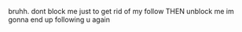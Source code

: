 bruhh. dont block me just to get rid of my follow THEN unblock me im gonna end up following u again
